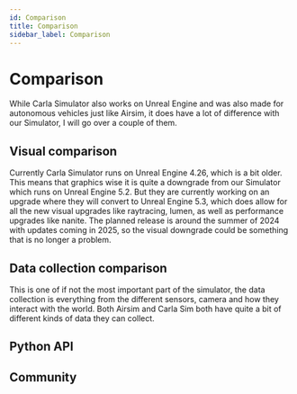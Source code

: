 ```yaml
---
id: Comparison
title: Comparison
sidebar_label: Comparison
---
```


# Comparison

While Carla Simulator also works on Unreal Engine and was also made for autonomous vehicles just like Airsim, it does have a lot of difference with our Simulator, I will go over a couple of them.


## Visual comparison

Currently Carla Simulator runs on Unreal Engine 4.26, which is a bit older. This means that graphics wise it is quite a downgrade from our Simulator which runs on Unreal Engine 5.2.
But they are currently working on an upgrade where they will convert to Unreal Engine 5.3, which does allow for all the new visual upgrades like raytracing, lumen, as well as performance upgrades like nanite.
The planned release is around the summer of 2024 with updates coming in 2025, so the visual downgrade could be something that is no longer a problem.


## Data collection comparison
This is one of if not the most important part of the simulator, the data collection is everything from the different sensors, camera and how they interact with the world. Both Airsim and Carla Sim both have quite a bit of different kinds of data they can collect.




## Python API


## Community